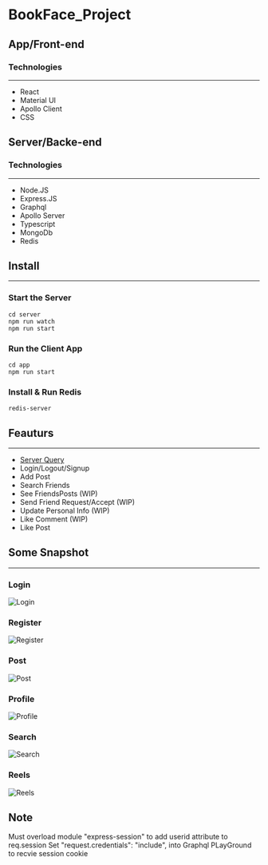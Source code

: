 # BookFace_Project
## App/Front-end
### Technologies
---
- React
- Material UI
- Apollo Client
- CSS


## Server/Backe-end
### Technologies
---

- Node.JS
- Express.JS
- Graphql
- Apollo Server
- Typescript
- MongoDb
- Redis


## Install
---
### Start the Server 
```
cd server
npm run watch
npm run start
```
### Run the Client App
```
cd app
npm run start

```
### Install & Run Redis

```
redis-server

```

## Feauturs
---
- [Server Query](function.md)
- Login/Logout/Signup
- Add Post
- Search Friends
- See FriendsPosts (WIP)
- Send Friend Request/Accept (WIP)
- Update Personal Info (WIP)
- Like Comment (WIP)
- Like Post


## Some Snapshot
---
### Login
![Login](./snapshot/Signin.png)
### Register
![Register](./snapshot/Signup.png)
### Post
![Post](./snapshot/Post_Comment.png)
### Profile
![Profile](./snapshot/Profile.png)
### Search
![Search](./snapshot/Search.png)
### Reels
![Reels](./snapshot/ReelsPost.png)











## Note

Must overload module "express-session"
to add userid attribute to req.session
Set "request.credentials": "include",
into Graphql PLayGround to recvie session cookie
